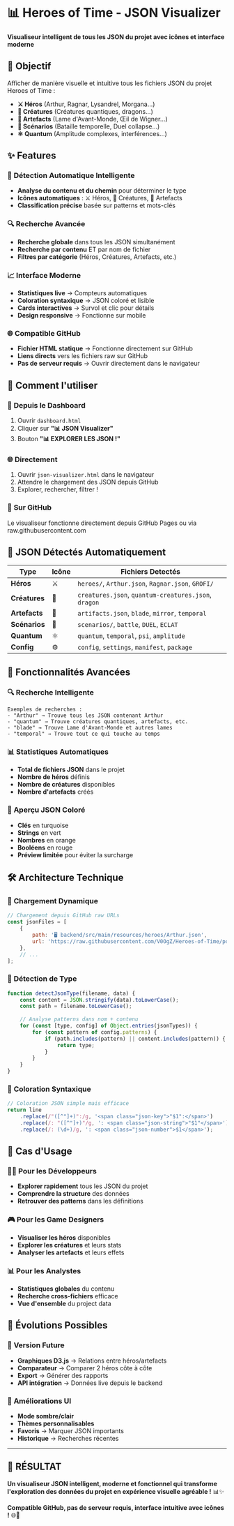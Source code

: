 # 📊 Heroes of Time - JSON Visualizer

**Visualiseur intelligent de tous les JSON du projet avec icônes et interface moderne**

## 🎯 **Objectif**

Afficher de manière visuelle et intuitive tous les fichiers JSON du projet Heroes of Time :
- **⚔️ Héros** (Arthur, Ragnar, Lysandrel, Morgana...)
- **🐉 Créatures** (Créatures quantiques, dragons...)  
- **💎 Artefacts** (Lame d'Avant-Monde, Œil de Wigner...)
- **📜 Scénarios** (Bataille temporelle, Duel collapse...)
- **⚛️ Quantum** (Amplitude complexes, interférences...)

## ✨ **Features**

### 🎨 **Détection Automatique Intelligente**
- **Analyse du contenu et du chemin** pour déterminer le type
- **Icônes automatiques** : ⚔️ Héros, 🐉 Créatures, 💎 Artefacts
- **Classification précise** basée sur patterns et mots-clés

### 🔍 **Recherche Avancée**
- **Recherche globale** dans tous les JSON simultanément
- **Recherche par contenu** ET par nom de fichier
- **Filtres par catégorie** (Héros, Créatures, Artefacts, etc.)

### 📈 **Interface Moderne**
- **Statistiques live** → Compteurs automatiques
- **Coloration syntaxique** → JSON coloré et lisible
- **Cards interactives** → Survol et clic pour détails
- **Design responsive** → Fonctionne sur mobile

### 🌐 **Compatible GitHub**
- **Fichier HTML statique** → Fonctionne directement sur GitHub
- **Liens directs** vers les fichiers raw sur GitHub
- **Pas de serveur requis** → Ouvrir directement dans le navigateur

## 🚀 **Comment l'utiliser**

### 📱 **Depuis le Dashboard**
1. Ouvrir `dashboard.html`
2. Cliquer sur **"📊 JSON Visualizer"**
3. Bouton **"📊 EXPLORER LES JSON !"**

### 🌐 **Directement**
1. Ouvrir `json-visualizer.html` dans le navigateur
2. Attendre le chargement des JSON depuis GitHub
3. Explorer, rechercher, filtrer !

### 🔗 **Sur GitHub**
Le visualiseur fonctionne directement depuis GitHub Pages ou via raw.githubusercontent.com

## 📂 **JSON Détectés Automatiquement**

| **Type** | **Icône** | **Fichiers Detectés** |
|----------|-----------|----------------------|
| **Héros** | ⚔️ | `heroes/`, `Arthur.json`, `Ragnar.json`, `GROFI/` |
| **Créatures** | 🐉 | `creatures.json`, `quantum-creatures.json`, `dragon` |
| **Artefacts** | 💎 | `artifacts.json`, `blade`, `mirror`, `temporal` |
| **Scénarios** | 📜 | `scenarios/`, `battle`, `DUEL`, `ECLAT` |
| **Quantum** | ⚛️ | `quantum`, `temporal`, `psi`, `amplitude` |
| **Config** | ⚙️ | `config`, `settings`, `manifest`, `package` |

## 🎨 **Fonctionnalités Avancées**

### 🔍 **Recherche Intelligente**
```
Exemples de recherches :
- "Arthur" → Trouve tous les JSON contenant Arthur
- "quantum" → Trouve créatures quantiques, artefacts, etc.
- "blade" → Trouve Lame d'Avant-Monde et autres lames
- "temporal" → Trouve tout ce qui touche au temps
```

### 📊 **Statistiques Automatiques**
- **Total de fichiers JSON** dans le projet
- **Nombre de héros** définis
- **Nombre de créatures** disponibles  
- **Nombre d'artefacts** créés

### 🎯 **Aperçu JSON Coloré**
- **Clés** en turquoise
- **Strings** en vert
- **Nombres** en orange
- **Booléens** en rouge
- **Préview limitée** pour éviter la surcharge

## 🛠️ **Architecture Technique**

### 📡 **Chargement Dynamique**
```javascript
// Chargement depuis GitHub raw URLs
const jsonFiles = [
    {
        path: '🖥️ backend/src/main/resources/heroes/Arthur.json',
        url: 'https://raw.githubusercontent.com/V0OgZ/Heroes-of-Time/poc-heroes-of-time/...'
    },
    // ...
];
```

### 🎨 **Détection de Type**
```javascript
function detectJsonType(filename, data) {
    const content = JSON.stringify(data).toLowerCase();
    const path = filename.toLowerCase();
    
    // Analyse patterns dans nom + contenu
    for (const [type, config] of Object.entries(jsonTypes)) {
        for (const pattern of config.patterns) {
            if (path.includes(pattern) || content.includes(pattern)) {
                return type;
            }
        }
    }
}
```

### 🌈 **Coloration Syntaxique**
```javascript
// Coloration JSON simple mais efficace
return line
    .replace(/"([^"]+)":/g, '<span class="json-key">"$1":</span>')
    .replace(/: "([^"]+)"/g, ': <span class="json-string">"$1"</span>')
    .replace(/: (\d+)/g, ': <span class="json-number">$1</span>');
```

## 🎯 **Cas d'Usage**

### 👨‍💻 **Pour les Développeurs**
- **Explorer rapidement** tous les JSON du projet
- **Comprendre la structure** des données
- **Retrouver des patterns** dans les définitions

### 🎮 **Pour les Game Designers**
- **Visualiser les héros** disponibles
- **Explorer les créatures** et leurs stats
- **Analyser les artefacts** et leurs effets

### 📊 **Pour les Analystes**
- **Statistiques globales** du contenu
- **Recherche cross-fichiers** efficace
- **Vue d'ensemble** du project data

## 🚀 **Évolutions Possibles**

### 🔮 **Version Future**
- **Graphiques D3.js** → Relations entre héros/artefacts
- **Comparateur** → Comparer 2 héros côte à côte
- **Export** → Générer des rapports
- **API intégration** → Données live depuis le backend

### 🎨 **Améliorations UI**
- **Mode sombre/clair**
- **Thèmes personnalisables**  
- **Favoris** → Marquer JSON importants
- **Historique** → Recherches récentes

---

## 🎯 **RÉSULTAT**

**Un visualiseur JSON intelligent, moderne et fonctionnel qui transforme l'exploration des données du projet en expérience visuelle agréable !** 📊✨

**Compatible GitHub, pas de serveur requis, interface intuitive avec icônes !** 🌐🎨 